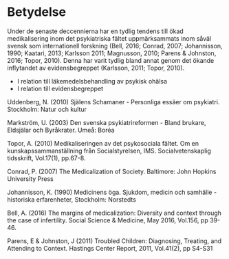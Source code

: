 # Betydelse

Under de senaste deccennierna har en tydlig tendens till ökad medikalisering inom det psykiatriska fältet uppmärksammats inom såväl svensk som internationell forskning  (Bell, 2016; Conrad, 2007; Johannisson, 1990; Kaatari, 2013; Karlsson 2011; Magnusson, 2010; Parens & Johnston, 2016; Topor, 2010). Denna har varit tydlig bland annat genom det ökande inflytandet av evidensbegreppet (Karlsson, 2011; Topor, 2010). 


* I relation till läkemedelsbehandling av psykisk ohälsa
* I relation till evidensbegreppet

 

Uddenberg, N. (2010) Själens Schamaner - Personliga essäer om psykiatri. Stockholm: Natur och kultur

Markström, U. (2003) Den svenska psykiatrireformen - Bland brukare, Eldsjälar och Byråkrater. Umeå: Boréa

Topor, A. (2010) Medikaliseringen av det psykosociala fältet. Om en kunskapssammanställning från Socialstyrelsen, IMS. Socialvetenskaplig tidsskrift, Vol.17(1), pp.67-8. 

Conrad, P. (2007) The Medicalization of Society. Baltimore: John Hopkins University Press

Johannisson, K. (1990) Medicinens öga. Sjukdom, medicin och samhälle - historiska erfarenheter, Stockholm: Norstedts

Bell, A. (2016) The margins of medicalization: Diversity and context through the case of infertility. Social Science & Medicine, May 2016, Vol.156, pp 39-46.

Parens, E & Johnston, J (2011) Troubled Children: Diagnosing, Treating, and Attending to Context. Hastings Center Report, 2011, Vol.41(2), pp S4-S31

